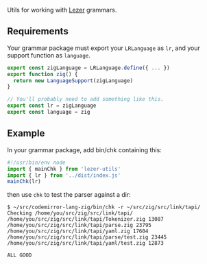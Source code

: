 Utils for working with [Lezer](https://lezer.codemirror.net) grammars.

## Requirements

Your grammar package must export your `LRLanguage` as `lr`, and your support function as `language`.
```typescript
export const zigLanguage = LRLanguage.define({ ... })
export function zig() {
  return new LanguageSupport(zigLanguage)
}

// You'll probably need to add something like this.
export const lr = zigLanguage
export const language = zig
```

## Example

In your grammar package, add bin/chk containing this:

```js
#!/usr/bin/env node
import { mainChk } from 'lezer-utils'
import { lr } from '../dist/index.js'
mainChk(lr)
```

then use `chk` to test the parser against a dir:
```
$ ~/src/codemirror-lang-zig/bin/chk -r ~/src/zig/src/link/tapi/
Checking /home/you/src/zig/src/link/tapi/
/home/you/src/zig/src/link/tapi/Tokenizer.zig 13087
/home/you/src/zig/src/link/tapi/parse.zig 23795
/home/you/src/zig/src/link/tapi/yaml.zig 17604
/home/you/src/zig/src/link/tapi/parse/test.zig 23445
/home/you/src/zig/src/link/tapi/yaml/test.zig 12873

ALL GOOD
```
